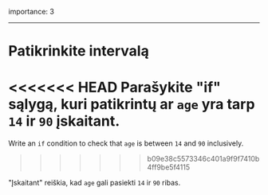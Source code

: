 importance: 3

---

# Patikrinkite intervalą

<<<<<<< HEAD
Parašykite "if" sąlygą, kuri patikrintų ar `age` yra tarp `14` ir `90` įskaitant.
=======
Write an `if` condition to check that `age` is between `14` and `90` inclusively.
>>>>>>> b09e38c5573346c401a9f9f7410b4ff9be5f4115

"Įskaitant" reiškia, kad `age` gali pasiekti `14` ir `90` ribas.
